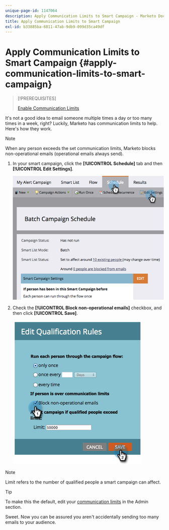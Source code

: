 ```yaml
---
unique-page-id: 1147064
description: Apply Communication Limits to Smart Campaign - Marketo Docs - Product Documentation
title: Apply Communication Limits to Smart Campaign
exl-id: b33885ba-6811-47ab-9db9-099d35ca49df
---
```

# Apply Communication Limits to Smart Campaign {#apply-communication-limits-to-smart-campaign}

>[!PREREQUISITES]
>
>[Enable Communication Limits](/help/marketo/product-docs/administration/email-setup/enable-communication-limits.md)
>

It's not a good idea to email someone multiple times a day or too many times in a week, right? Luckily, Marketo has communication limits to help. Here's how they work.

>[!NOTE]
>
>When any person exceeds the set communication limits, Marketo blocks non-operational emails (operational emails always send).

1. In your smart campaign, click the **[!UICONTROL Schedule]** tab and then **[!UICONTROL Edit Settings]**.

   ![](assets/programeditsettings-hands-1.png)

1. Check the **[!UICONTROL Block non-operational emails]** checkbox, and then click **[!UICONTROL Save]**.

   ![](assets/apply-communication-limits-to-smart-campaign.png)

>[!NOTE]
>
>Limit refers to the number of qualified people a smart campaign can affect.

>[!TIP]
>
>To make this the default, edit your  [communication limits](/help/marketo/product-docs/administration/email-setup/enable-communication-limits.md) in the Admin section.

Sweet. Now you can be assured you aren't accidentally sending too many emails to your audience.
